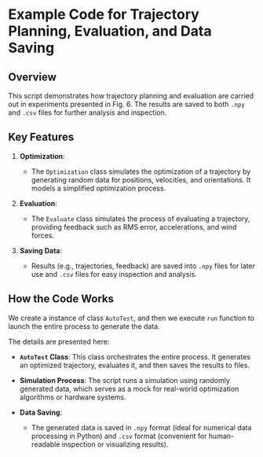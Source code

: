 # Example Code for Trajectory Planning, Evaluation, and Data Saving

## Overview
This script demonstrates how trajectory planning and evaluation are carried out in experiments presented in Fig. 6.
The results are saved to both `.npy` and `.csv` files for further analysis and inspection.

## Key Features
1. **Optimization**: 
   - The `Optimization` class simulates the optimization of a trajectory by generating random data for positions, velocities, and orientations. It models a simplified optimization process.
   
2. **Evaluation**:
   - The `Evaluate` class simulates the process of evaluating a trajectory, providing feedback such as RMS error, accelerations, and wind forces.
   
3. **Saving Data**:
   - Results (e.g., trajectories, feedback) are saved into `.npy` files for later use and `.csv` files for easy inspection and analysis.
   
## How the Code Works

We create a instance of class `AutoTest`, and then we execute `run` function to launch the entire process to generate the data. 

The details are presented here:

- **`AutoTest` Class**: This class orchestrates the entire process. It generates an optimized trajectory, evaluates it, and then saves the results to files. 
   
- **Simulation Process**: The script runs a simulation using randomly generated data, which serves as a mock for real-world optimization algorithms or hardware systems.
  
- **Data Saving**: 
   - The generated data is saved in `.npy` format (ideal for numerical data processing in Python) and `.csv` format (convenient for human-readable inspection or visualizing results).